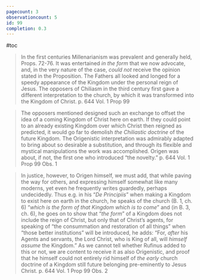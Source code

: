 ```yaml
---
pagecount: 3
observationcount: 5
id: 99
completion: 0.3
---
```

#toc

>In the first centuries Millenarianism was prevalent and generally held, Props. 72-76. It was entertained *in the form* that we now advocate, and, in the very nature of the case, *could not* receive the opinion stated in the Proposition. The Fathers all looked and longed for a speedy appearance of the Kingdom under the personal reign of Jesus. The opposers of Chiliasm in the third century first gave a different interpretation to the church, by which it was transformed into the Kingdom of Christ.
>p. 644 Vol. 1 Prop 99

>The opposers mentioned designed such an exchange to offset the idea of a coming Kingdom of Christ here on earth. If they could point to an already existing Kingdom over which Christ then reigned as predicted, it would go far to demolish *the Chiliastic doctrine* of the future Kingdom. The Origenistic interpretation was admirably adapted to bring about so desirable a substitution, and through its flexible and mystical manipulations the work was accomplished. Origen was about, if not, the first one who introduced “the novelty.”
>p. 644 Vol. 1 Prop 99 Obs. 1

>In justice, however, to Origen himself, we must add, that while paving the way for others, and expressing himself somewhat like many moderns, yet even he frequently writes guardedly, perhaps undecidedly. Thus e.g. in his “*De Principiis*” when making a Kingdom to exist here on earth in the church, he speaks of the church (B. 1, ch. 6) “*which is the form of that Kingdom which is to come*” and (in B. 3, ch. 6), he goes on to show that “*the form*” of a Kingdom does not include the reign of Christ, but only that of Christ’s agents, for speaking of “the consummation and restoration of all things” when “those better institutions” will be introduced, he adds: “For, *after* his Agents and servants, the Lord Christ, who is King of all, will *himself assume* the Kingdom.” As we cannot tell whether Rufinus added to this or not, we are content to receive it as also Origenistic, and proof that he himself could not entirely rid himself of *the early* church doctrine of a Kingdom still future belonging pre-eminently to Jesus Christ.
>p. 644 Vol. 1 Prop 99 Obs. 2





